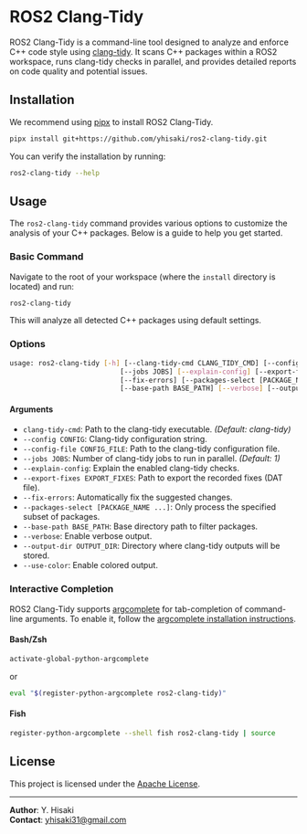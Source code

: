 # ROS2 Clang-Tidy

ROS2 Clang-Tidy is a command-line tool designed to analyze and enforce C++ code style using [clang-tidy](https://clang.llvm.org/extra/clang-tidy/). It scans C++ packages within a ROS2 workspace, runs clang-tidy checks in parallel, and provides detailed reports on code quality and potential issues.

## Installation

We recommend using [pipx](https://pipxproject.github.io/pipx/) to install ROS2 Clang-Tidy.
```bash
pipx install git+https://github.com/yhisaki/ros2-clang-tidy.git
```

You can verify the installation by running:
```bash
ros2-clang-tidy --help
```

## Usage

The `ros2-clang-tidy` command provides various options to customize the analysis of your C++ packages. Below is a guide to help you get started.

### Basic Command

Navigate to the root of your workspace (where the `install` directory is located) and run:

```bash
ros2-clang-tidy
```

This will analyze all detected C++ packages using default settings.

### Options

```bash
usage: ros2-clang-tidy [-h] [--clang-tidy-cmd CLANG_TIDY_CMD] [--config CONFIG] [--config-file CONFIG_FILE]
                           [--jobs JOBS] [--explain-config] [--export-fixes EXPORT_FIXES]
                           [--fix-errors] [--packages-select [PACKAGE_NAME ...]]
                           [--base-path BASE_PATH] [--verbose] [--output-dir OUTPUT_DIR] [--use-color]
```

#### Arguments

- `clang-tidy-cmd`: Path to the clang-tidy executable. *(Default: clang-tidy)*
- `--config CONFIG`: Clang-tidy configuration string.
- `--config-file CONFIG_FILE`: Path to the clang-tidy configuration file.
- `--jobs JOBS`: Number of clang-tidy jobs to run in parallel. *(Default: 1)*
- `--explain-config`: Explain the enabled clang-tidy checks.
- `--export-fixes EXPORT_FIXES`: Path to export the recorded fixes (DAT file).
- `--fix-errors`: Automatically fix the suggested changes.
- `--packages-select [PACKAGE_NAME ...]`: Only process the specified subset of packages.
- `--base-path BASE_PATH`: Base directory path to filter packages.
- `--verbose`: Enable verbose output.
- `--output-dir OUTPUT_DIR`: Directory where clang-tidy outputs will be stored.
- `--use-color`: Enable colored output.

### Interactive Completion

ROS2 Clang-Tidy supports [argcomplete](https://github.com/kislyuk/argcomplete) for tab-completion of command-line arguments. To enable it, follow the [argcomplete installation instructions](https://kislyuk.github.io/argcomplete/#global-activation).

#### Bash/Zsh

```bash
activate-global-python-argcomplete
```
or
```bash
eval "$(register-python-argcomplete ros2-clang-tidy)"
```

#### Fish

```bash
register-python-argcomplete --shell fish ros2-clang-tidy | source
```

## License

This project is licensed under the [Apache License](LICENSE).

---

**Author**: Y. Hisaki  
**Contact**: [yhisaki31@gmail.com](mailto:yhisaki31@gmail.com)
